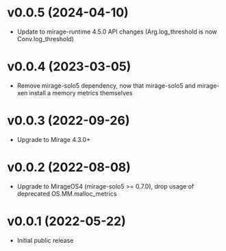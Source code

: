 # v0.0.5 (2024-04-10)

* Update to mirage-runtime 4.5.0 API changes (Arg.log_threshold is now
  Conv.log_threshold)

# v0.0.4 (2023-03-05)

* Remove mirage-solo5 dependency, now that mirage-solo5 and mirage-xen install
  a memory metrics themselves

# v0.0.3 (2022-09-26)

* Upgrade to Mirage 4.3.0+

# v0.0.2 (2022-08-08)

* Upgrade to MirageOS4 (mirage-solo5 >= 0.7.0), drop usage of deprecated
  OS.MM.malloc_metrics

# v0.0.1 (2022-05-22)

* Initial public release
